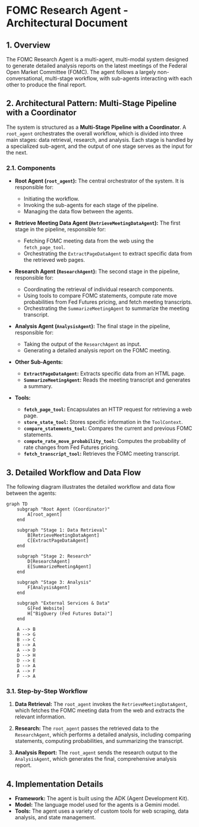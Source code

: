 # FOMC Research Agent - Architectural Document

## 1. Overview

The FOMC Research Agent is a multi-agent, multi-modal system designed to generate detailed analysis reports on the latest meetings of the Federal Open Market Committee (FOMC). The agent follows a largely non-conversational, multi-stage workflow, with sub-agents interacting with each other to produce the final report.

## 2. Architectural Pattern: Multi-Stage Pipeline with a Coordinator

The system is structured as a **Multi-Stage Pipeline with a Coordinator**. A `root_agent` orchestrates the overall workflow, which is divided into three main stages: data retrieval, research, and analysis. Each stage is handled by a specialized sub-agent, and the output of one stage serves as the input for the next.

### 2.1. Components

*   **Root Agent (`root_agent`):** The central orchestrator of the system. It is responsible for:
    *   Initiating the workflow.
    *   Invoking the sub-agents for each stage of the pipeline.
    *   Managing the data flow between the agents.

*   **Retrieve Meeting Data Agent (`RetrieveMeetingDataAgent`):** The first stage in the pipeline, responsible for:
    *   Fetching FOMC meeting data from the web using the `fetch_page_tool`.
    *   Orchestrating the `ExtractPageDataAgent` to extract specific data from the retrieved web pages.

*   **Research Agent (`ResearchAgent`):** The second stage in the pipeline, responsible for:
    *   Coordinating the retrieval of individual research components.
    *   Using tools to compare FOMC statements, compute rate move probabilities from Fed Futures pricing, and fetch meeting transcripts.
    *   Orchestrating the `SummarizeMeetingAgent` to summarize the meeting transcript.

*   **Analysis Agent (`AnalysisAgent`):** The final stage in the pipeline, responsible for:
    *   Taking the output of the `ResearchAgent` as input.
    *   Generating a detailed analysis report on the FOMC meeting.

*   **Other Sub-Agents:**
    *   **`ExtractPageDataAgent`:** Extracts specific data from an HTML page.
    *   **`SummarizeMeetingAgent`:** Reads the meeting transcript and generates a summary.

*   **Tools:**
    *   **`fetch_page_tool`:** Encapsulates an HTTP request for retrieving a web page.
    *   **`store_state_tool`:** Stores specific information in the `ToolContext`.
    *   **`compare_statements_tool`:** Compares the current and previous FOMC statements.
    *   **`compute_rate_move_probability_tool`:** Computes the probability of rate changes from Fed Futures pricing.
    *   **`fetch_transcript_tool`:** Retrieves the FOMC meeting transcript.

## 3. Detailed Workflow and Data Flow

The following diagram illustrates the detailed workflow and data flow between the agents:

```mermaid
graph TD
    subgraph "Root Agent (Coordinator)"
        A[root_agent]
    end

    subgraph "Stage 1: Data Retrieval"
        B[RetrieveMeetingDataAgent]
        C[ExtractPageDataAgent]
    end

    subgraph "Stage 2: Research"
        D[ResearchAgent]
        E[SummarizeMeetingAgent]
    end

    subgraph "Stage 3: Analysis"
        F[AnalysisAgent]
    end

    subgraph "External Services & Data"
        G[Fed Website]
        H["BigQuery (Fed Futures Data)"]
    end

    A --> B
    B --> G
    B --> C
    B --> A
    A --> D
    D --> H
    D --> E
    D --> A
    A --> F
    F --> A
```

### 3.1. Step-by-Step Workflow

1.  **Data Retrieval:** The `root_agent` invokes the `RetrieveMeetingDataAgent`, which fetches the FOMC meeting data from the web and extracts the relevant information.

2.  **Research:** The `root_agent` passes the retrieved data to the `ResearchAgent`, which performs a detailed analysis, including comparing statements, computing probabilities, and summarizing the transcript.

3.  **Analysis Report:** The `root_agent` sends the research output to the `AnalysisAgent`, which generates the final, comprehensive analysis report.

## 4. Implementation Details

*   **Framework:** The agent is built using the ADK (Agent Development Kit).
*   **Model:** The language model used for the agents is a Gemini model.
*   **Tools:** The agent uses a variety of custom tools for web scraping, data analysis, and state management.
